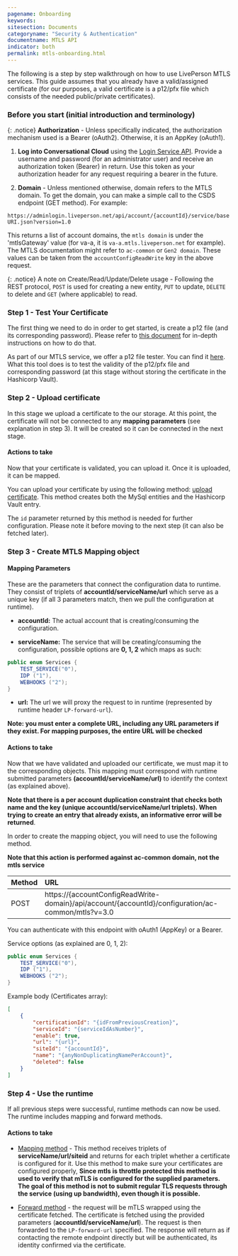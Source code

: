 ```yaml
---
pagename: Onboarding
keywords:
sitesection: Documents
categoryname: "Security & Authentication"
documentname: MTLS API
indicator: both
permalink: mtls-onboarding.html
---
```


The following is a step by step walkthrough on how to use LivePerson MTLS services. This guide assumes that you already have a valid/assigned certificate (for our purposes, a valid certificate is a p12/pfx file which consists of the needed public/private certificates).

### Before you start (initial introduction and terminology)

{: .notice}
**Authorization** - Unless specifically indicated, the authorization mechanism used is a Bearer (oAuth2). Otherwise, it is an AppKey (oAuth1).

1) **Log into Conversational Cloud** using the [Login Service API](login-service-api-methods-user-login.html). Provide a username and password (for an administrator user) and receive an authorization token (Bearer) in return. Use this token as your authorization header for any request requiring a bearer in the future.

2) **Domain** - Unless mentioned otherwise, domain refers to the MTLS domain. To get the domain, you can make a simple call to the CSDS endpoint (GET method). For example: 

`https://adminlogin.liveperson.net/api/account/{accountId}/service/baseURI.json?version=1.0`

This returns a list of account domains, the `mtls domain` is under the 'mtlsGateway' value (for va-a, it is `va-a.mtls.liveperson.net` for example). The MTLS documentation might refer to `ac-common` or `Gen2 domain`. These values can be taken from the `accountConfigReadWrite` key in the above request.

{: .notice}
A note on Create/Read/Update/Delete usage - Following the REST protocol, `POST` is used for creating a new entity, `PUT` to update, `DELETE` to delete and `GET` (where applicable) to read.

### Step 1 - Test Your Certificate

The first thing we need to do in order to get started, is create a p12 file (and its corresponding password). Please refer to [this document](mtls-creating-a-p12-file.html) for in-depth instructions on how to do that.

As part of our MTLS service, we offer a p12 file tester. You can find it [here](mtls-methods-p12-key-tester.html). What this tool does is to test the validity of the p12/pfx file and corresponding password (at this stage without storing the certificate in the Hashicorp Vault).

### Step 2 - Upload certificate

In this stage we upload a certificate to the our storage. At this point, the certificate will not be connected to any **mapping parameters** (see explanation in step 3). It will be created so it can be connected in the next stage.

#### Actions to take

Now that your certificate is validated, you can upload it. Once it is uploaded, it can be mapped.

You can upload your certificate by using the following method: [upload certificate](mtls-methods-create-certificate-from-file.html). This method creates both the MySql entities and the Hashicorp Vault entry.

The `id` parameter returned by this method is needed for further configuration. Please note it before moving to the next step (it can also be fetched later).

### Step 3 - Create MTLS Mapping object

#### Mapping Parameters

These are the parameters that connect the configuration data to runtime. They consist of triplets of **accountId/serviceName/url** which serve as a unique key (if all 3 parameters match, then we pull the configuration at runtime).

* **accountId:** The actual account that is creating/consuming the configuration.

* **serviceName:** The service that will be creating/consuming the configuration, possible options are **0, 1, 2** which maps as such: 

```java
public enum Services {
    TEST_SERVICE("0"),
    IDP ("1"),
    WEBHOOKS ("2");
}
```

* **url:** The url we will proxy the request to in runtime (represented by runtime header `LP-forward-url`).

**Note: you must enter a complete URL, including any URL parameters if they exist. For mapping purposes, the entire URL will be checked**

#### Actions to take

Now that we have validated and uploaded our certificate, we must map it to the corresponding objects. This mapping must correspond with runtime submitted parameters **(accountId/serviceName/url)** to identify the context (as explained above).

**Note that there is a per account duplication constraint that checks both name and the key (unique accountId/serviceName/url triplets). When trying to create an entry that already exists, an informative error will be returned**.

In order to create the mapping object, you will need to use the following method.

**Note that this action is performed against ac-common domain, not the mtls service**

|Method|      URL|  
|:--------  |:---  |
|POST|  https://{accountConfigReadWrite-domain}/api/account/{accountId}/configuration/ac-common/mtls?v=3.0 |

You can authenticate with this endpoint with oAuth1 (AppKey) or a Bearer.

Service options (as explained are 0, 1, 2):

```java
public enum Services {
    TEST_SERVICE("0"),
    IDP ("1"),
    WEBHOOKS ("2");
}
```

Example body (Certificates array):

```json
[
    {
        "certificationId": "{idFromPreviousCreation}",
        "serviceId": "{serviceIdAsNumber}",
        "enable": true,   
        "url": "{url}", 
        "siteId": "{accountId}",
        "name": "{anyNonDuplicatingNamePerAccount}",
        "deleted": false
    }
]

```

### Step 4 - Use the runtime

If all previous steps were successful, runtime methods can now be used. The runtime includes mapping and forward methods.

#### Actions to take

* [Mapping method](mtls-methods-check-mapping-configuration.html) - This method receives triplets of **serviceName/url/siteid** and returns for each triplet whether a certificate is configured for it. Use this method to make sure your certificates are configured properly, **Since mtls is throttle protected this method is used to verify that mTLS is configured for the supplied parameters. The goal of this method is not to submit regular TLS requests through the service (using up bandwidth), even though it is possible.**


* [Forward method](mtls-methods-forward-get-request.html) - the request will be mTLS wrapped using the certificate fetched. The certificate is fetched using the provided parameters (**accountId/serviceName/url**). The request is then forwarded to the `LP-forward-url` specified. The response will return as if contacting the remote endpoint directly but will be authenticated, its identity confirmed via the certificate.

